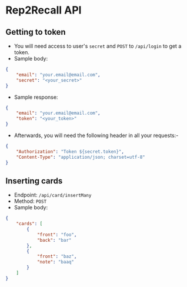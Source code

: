 # Rep2Recall API

## Getting to token

- You will need access to user's `secret` and `POST` to `/api/login` to get a token.
- Sample body:

```json
{
    "email": "your.email@email.com",
    "secret": "<your_secret>"
}
```

- Sample response:

```json
{
    "email": "your.email@email.com",
    "token": "<your_token>"
}
```

- Afterwards, you will need the following header in all your requests:-

```json
{
    "Authorization": "Token ${secret.token}",
    "Content-Type": "application/json; charset=utf-8"
}
```

## Inserting cards

- Endpoint: `/api/card/insertMany`
- Method: `POST`
- Sample body:

```json
{
    "cards": [
        {
            "front": "foo",
            "back": "bar"
        },
        {
            "front": "baz",
            "note": "baaq"
        }
    ]
}
```
